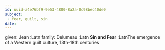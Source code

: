 ```yaml
---
id: uuid-a4e76bf9-9e53-4800-8a2a-0c98bec40de0
subject: 
 - fear, guilt, sin
date: 
---
```


given: Jean :Latn
family: Delumeau :Latn
**Sin and Fear** :LatnThe emergence of a Western guilt culture, 13th-18th centuries